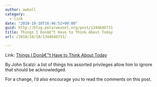 ```yaml
---
author: awball
category:
  - link
date: "2010-10-18T16:46:52+00:00"
guid: http://blog.polarweasel.org/post/1344646731
title: Things I Donâ€™t Have to Think About Today
url: /2010/10/18/1344646731/

---
```

Link: [Things I Donâ€™t Have to Think About Today](http://whatever.scalzi.com/2010/10/18/things-i-dont-have-to-think-about-today/)

By John Scalzi: a list of things his assorted privileges allow him to ignore that should be acknowledged.

For a change, I’d also encourage you to read the comments on this post.
